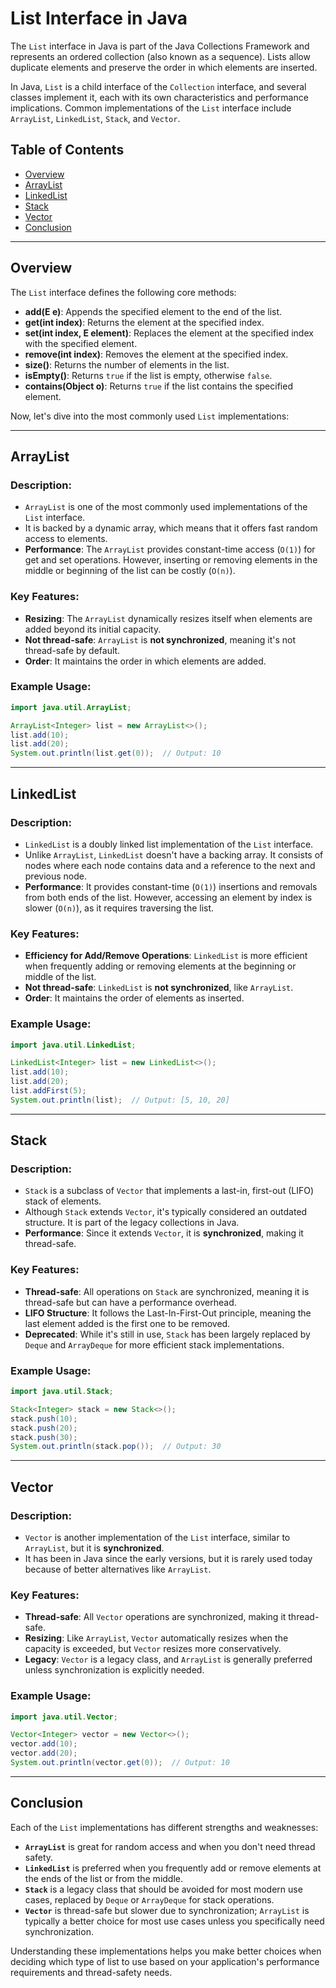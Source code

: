 # List Interface in Java

The `List` interface in Java is part of the Java Collections Framework and represents an ordered collection (also known as a sequence). Lists allow duplicate elements and preserve the order in which elements are inserted.

In Java, `List` is a child interface of the `Collection` interface, and several classes implement it, each with its own characteristics and performance implications. Common implementations of the `List` interface include `ArrayList`, `LinkedList`, `Stack`, and `Vector`.

## Table of Contents

- [Overview](#overview)
- [ArrayList](#arraylist)
- [LinkedList](#linkedlist)
- [Stack](#stack)
- [Vector](#vector)
- [Conclusion](#conclusion)

---

## Overview

The `List` interface defines the following core methods:

- **add(E e)**: Appends the specified element to the end of the list.
- **get(int index)**: Returns the element at the specified index.
- **set(int index, E element)**: Replaces the element at the specified index with the specified element.
- **remove(int index)**: Removes the element at the specified index.
- **size()**: Returns the number of elements in the list.
- **isEmpty()**: Returns `true` if the list is empty, otherwise `false`.
- **contains(Object o)**: Returns `true` if the list contains the specified element.

Now, let's dive into the most commonly used `List` implementations:

---

## ArrayList

### Description:

- `ArrayList` is one of the most commonly used implementations of the `List` interface.
- It is backed by a dynamic array, which means that it offers fast random access to elements.
- **Performance**: The `ArrayList` provides constant-time access (`O(1)`) for get and set operations. However, inserting or removing elements in the middle or beginning of the list can be costly (`O(n)`).

### Key Features:

- **Resizing**: The `ArrayList` dynamically resizes itself when elements are added beyond its initial capacity.
- **Not thread-safe**: `ArrayList` is **not synchronized**, meaning it's not thread-safe by default.
- **Order**: It maintains the order in which elements are added.

### Example Usage:

```java
import java.util.ArrayList;

ArrayList<Integer> list = new ArrayList<>();
list.add(10);
list.add(20);
System.out.println(list.get(0));  // Output: 10
```

---

## LinkedList

### Description:

- `LinkedList` is a doubly linked list implementation of the `List` interface.
- Unlike `ArrayList`, `LinkedList` doesn't have a backing array. It consists of nodes where each node contains data and a reference to the next and previous node.
- **Performance**: It provides constant-time (`O(1)`) insertions and removals from both ends of the list. However, accessing an element by index is slower (`O(n)`), as it requires traversing the list.

### Key Features:

- **Efficiency for Add/Remove Operations**: `LinkedList` is more efficient when frequently adding or removing elements at the beginning or middle of the list.
- **Not thread-safe**: `LinkedList` is **not synchronized**, like `ArrayList`.
- **Order**: It maintains the order of elements as inserted.

### Example Usage:

```java
import java.util.LinkedList;

LinkedList<Integer> list = new LinkedList<>();
list.add(10);
list.add(20);
list.addFirst(5);
System.out.println(list);  // Output: [5, 10, 20]
```

---

## Stack

### Description:

- `Stack` is a subclass of `Vector` that implements a last-in, first-out (LIFO) stack of elements.
- Although `Stack` extends `Vector`, it's typically considered an outdated structure. It is part of the legacy collections in Java.
- **Performance**: Since it extends `Vector`, it is **synchronized**, making it thread-safe.

### Key Features:

- **Thread-safe**: All operations on `Stack` are synchronized, meaning it is thread-safe but can have a performance overhead.
- **LIFO Structure**: It follows the Last-In-First-Out principle, meaning the last element added is the first one to be removed.
- **Deprecated**: While it's still in use, `Stack` has been largely replaced by `Deque` and `ArrayDeque` for more efficient stack implementations.

### Example Usage:

```java
import java.util.Stack;

Stack<Integer> stack = new Stack<>();
stack.push(10);
stack.push(20);
stack.push(30);
System.out.println(stack.pop());  // Output: 30
```

---

## Vector

### Description:

- `Vector` is another implementation of the `List` interface, similar to `ArrayList`, but it is **synchronized**.
- It has been in Java since the early versions, but it is rarely used today because of better alternatives like `ArrayList`.

### Key Features:

- **Thread-safe**: All `Vector` operations are synchronized, making it thread-safe.
- **Resizing**: Like `ArrayList`, `Vector` automatically resizes when the capacity is exceeded, but `Vector` resizes more conservatively.
- **Legacy**: `Vector` is a legacy class, and `ArrayList` is generally preferred unless synchronization is explicitly needed.

### Example Usage:

```java
import java.util.Vector;

Vector<Integer> vector = new Vector<>();
vector.add(10);
vector.add(20);
System.out.println(vector.get(0));  // Output: 10
```

---

## Conclusion

Each of the `List` implementations has different strengths and weaknesses:

- **`ArrayList`** is great for random access and when you don't need thread safety.
- **`LinkedList`** is preferred when you frequently add or remove elements at the ends of the list or from the middle.
- **`Stack`** is a legacy class that should be avoided for most modern use cases, replaced by `Deque` or `ArrayDeque` for stack operations.
- **`Vector`** is thread-safe but slower due to synchronization; `ArrayList` is typically a better choice for most use cases unless you specifically need synchronization.

Understanding these implementations helps you make better choices when deciding which type of list to use based on your application's performance requirements and thread-safety needs.
